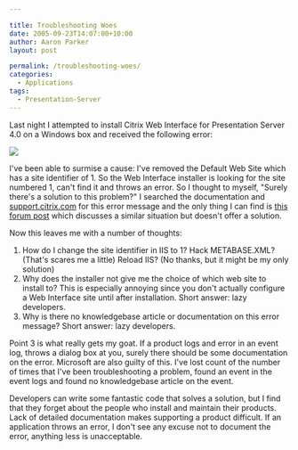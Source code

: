 ```yaml
---

title: Troubleshooting Woes
date: 2005-09-23T14:07:00+10:00
author: Aaron Parker
layout: post

permalink: /troubleshooting-woes/
categories:
  - Applications
tags:
  - Presentation-Server
---
```

Last night I attempted to install Citrix Web Interface for Presentation Server 4.0 on a Windows box and received the following error:

![](/photos/parky/images/141/original.aspx) 

I've been able to surmise a cause: I've removed the Default Web Site which has a site identifier of 1. So the Web Interface installer is looking for the site numbered 1, can't find it and throws an error. So I thought to myself, "Surely there's a solution to this problem?" I searched the documentation and [support.citrix.com](http://support.citrix.com/index.jsp) for this error message and the only thing I can find is [this forum post](http://support.citrix.com/forums/thread.jspa?messageID=358621&fromSearchPage=trueñ—£) which discusses a similar situation but doesn't offer a solution.

Now this leaves me with a number of thoughts:

  1. How do I change the site identifier in IIS to 1? Hack METABASE.XML? (That's scares me a little) Reload IIS? (No thanks, but it might be my only solution)
  2. Why does the installer not give me the choice of which web site to install to? This is especially annoying since you don't actually configure a Web Interface site until after installation. Short answer: lazy developers.
  3. Why is there no knowledgebase article or documentation on this error message?  Short answer: lazy developers.

Point 3 is what really gets my goat. If a product logs and error in an event log, throws a dialog box at you, surely there should be some documentation on the error. Microsoft are also guilty of this. I've lost count of the number of times that I've been troubleshooting a problem, found an event in the event logs and found no knowledgebase article on the event.

Developers can write some fantastic code that solves a solution, but I find that they forget about the people who install and maintain their products. Lack of detailed documentation makes supporting a product difficult. If an application throws an error, I don't see any excuse not to document the error, anything less is unacceptable.
